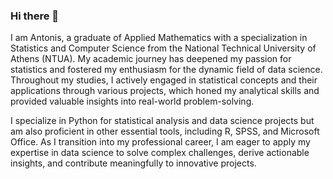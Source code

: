 ### Hi there 👋

I am Antonis, a graduate of Applied Mathematics with a specialization in Statistics and Computer Science from the National Technical University of Athens (NTUA). My academic journey has deepened my passion for statistics and fostered my enthusiasm for the dynamic field of data science. Throughout my studies, I actively engaged in statistical concepts and their applications through various projects, which honed my analytical skills and provided valuable insights into real-world problem-solving.

I specialize in Python for statistical analysis and data science projects but am also proficient in other essential tools, including R, SPSS, and Microsoft Office. As I transition into my professional career, I am eager to apply my expertise in data science to solve complex challenges, derive actionable insights, and contribute meaningfully to innovative projects.
